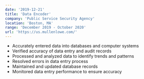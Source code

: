 ```yaml
---
date: '2019-12-21'
title: 'Data Encoder'
company: 'Public Service Security Agency'
location: 'Boston, MA'
range: 'December 2019 - October 2020'
url: 'https://us.mullenlowe.com/'
---
```


- Accurately entered data into databases and computer systems
- Verified accuracy of data entry and audit records
- Processed and analyzed data to identify trends and patterns
- Resolved errors in data entry process
- Maintained and updated database records
- Monitored data entry performance to ensure accuracy
